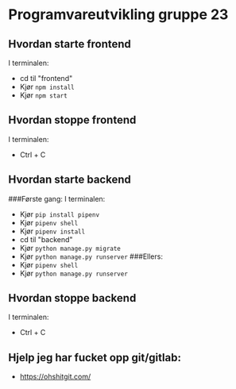 # Programvareutvikling gruppe 23

## Hvordan starte frontend

I terminalen:

- cd til "frontend"
- Kjør `npm install`
- Kjør `npm start`

## Hvordan stoppe frontend

I terminalen:

- Ctrl + C


## Hvordan starte backend
###Første gang:
I terminalen:
- Kjør `pip install pipenv`
- Kjør `pipenv shell`
- Kjør `pipenv install` 
- cd til "backend"
- Kjør `python manage.py migrate`
- Kjør `python manage.py runserver`
###Ellers:
- Kjør `pipenv shell`
- Kjør `python manage.py runserver`
## Hvordan stoppe backend

I terminalen:

- Ctrl + C
## Hjelp jeg har fucket opp git/gitlab:
- https://ohshitgit.com/
